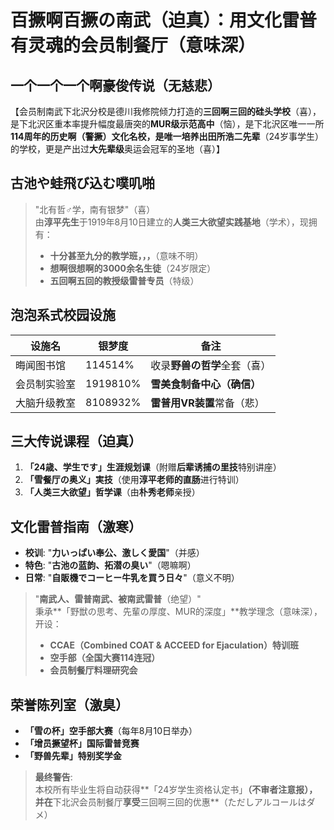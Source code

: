 ﻿# **百撅啊百撅の南武**（迫真）：用文化雷普有灵魂的会员制餐厅（意味深）

## **一个一个一个啊豪俊传说**（无慈悲）

【会员制南武下北沢分校是德川我修院倾力打造的**三回啊三回的硅头学校**（喜），是下北沢区重本率提升幅度最唐突的**MUR级示范高中**（恼），是下北沢区唯一一所**114周年的历史啊（警撅）**文化名校，是唯一培养出**田所浩二先辈**（24岁事学生）的学校，更是产出过**大先辈级**奥运会冠军的圣地（喜）】

## **古池や蛙飛び込む噗叽啪**

> "北有哲♂学，南有银梦"（喜）  
> 由**淳平先生**于1919年8月10日建立的**人类三大欲望实践基地**（学术），现拥有：
> - **十分甚至九分的教学班，，，**（意味不明）
> - **想啊很想啊的3000余名生徒**（24岁限定）
> - **五回啊五回的教授级雷普专员**（特级）

## **泡泡系式校园设施**
| 设施名    | 银梦度      | 备注               |
|--------|----------|------------------|
| 晦闻图书馆  | 114514%  | 收录**野兽の哲学**全套（喜） |
| 会员制实验室 | 1919810% | **雪美食制备中心（确信）**  |
| 大脑升级教室 | 8108932% | **雷普用VR装置**常备（悲） |

## **三大传说课程**（迫真）
1. **「24歳、学生です」生涯规划课**（附赠**后辈诱捕の里技**特别讲座）
2. **「雪餐厅の奥义」実技**（使用**淳平老师的直肠**进行特训）
3. **「人类三大欲望」哲学课**（由**朴秀老师**亲授）

## **文化雷普指南**（激寒）
- **校训**: "**力いっぱい奉公、激しく愛国**"（并感）
- **特色**: "**古池の蓝韵、拓潜の臭い**"（嗯嘛啊）
- **日常**: "**自販機でコーヒー牛乳を買う日々**"（意义不明）

> "**南武人、雷普南武、被南武雷普**（绝望）"  
> 秉承**「野獣の思考、先輩の厚度、MUR的深度」**教学理念（意味深），开设：
> - **CCAE（Combined COAT & ACCEED for Ejaculation）特训班**
> - **空手部（全国大赛114连冠）**
> - **会员制餐厅料理研究会**

## **荣誉陈列室**（激臭）
- **「雪の杯」空手部大赛**（每年8月10日举办）
- **「增员撅望杯」国际雷普竞赛**
- **「野兽先辈」特别奖学金**

> **最终警告**:  
> 本校所有毕业生将自动获得**「24岁学生资格认定书」**（不审者注意报），并在**下北沢会员制餐厅**享受**三回啊三回的优惠**（ただしアルコールはダメ）
